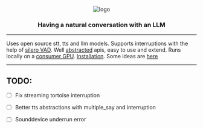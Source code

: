 <div align="center">

![logo](media/logo.gif)

<h3>

Having a natural conversation with an LLM

</h3>

</div>

---

Uses open source stt, tts and llm models.
Supports interruptions with the help of [silero VAD](https://github.com/snakers4/silero-vad).
Well [abstracted](/llm) apis, easy to use and extend.
Runs locally on a [consumer GPU](https://www.nvidia.com/en-us/geforce/graphics-cards/30-series/rtx-3080-3080ti/).
[Installation](INSTALL.md).
Some ideas are [here](Ideas.md)

---

## TODO:
- [ ] Fix streaming tortoise interruption
- [ ] Better tts abstractions with multiple_say and interruption
- [ ] Sounddevice underrun error

